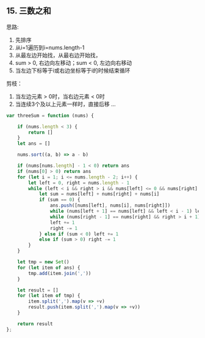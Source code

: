 ## 15. 三数之和

思路:
1. 先排序
2. 从i=1遍历到i=nums.length-1
3. 从最左边开始找，从最右边开始找，
4. sum > 0, 右边向左移动；sum < 0, 左边向右移动
5. 当左边下标等于i或右边坐标等于i的时候结束循环

剪枝：
1. 当左边元素 > 0时，当右边元素 < 0时
2. 当连续3个及以上元素一样时，直接后移
...


```javascript
var threeSum = function (nums) {

    if (nums.length < 3) {
        return []
    }
    let ans = []

    nums.sort((a, b) => a - b)

    if (nums[nums.length] - 1 < 0) return ans
    if (nums[0] > 0) return ans
    for (let i = 1; i <= nums.length - 2; i++) {
        let left = 0, right = nums.length - 1
        while (left < i && right > i && nums[left] <= 0 && nums[right] >= 0) {
            let sum = nums[left] + nums[right] + nums[i]
            if (sum == 0) {
                ans.push([nums[left], nums[i], nums[right]])
                while (nums[left + 1] == nums[left] && left < i - 1) left += 1
                while (nums[right - 1] == nums[right] && right > i + 1) right -= 1
                left += 1
                right -= 1
            } else if (sum < 0) left += 1
            else if (sum > 0) right -= 1
        }
    }

    let tmp = new Set()
    for (let item of ans) {
        tmp.add(item.join(','))
    }

    let result = []
    for (let item of tmp) {
        item.split(',').map(v => +v)
        result.push(item.split(',').map(v => +v))
    }

    return result
};
```
